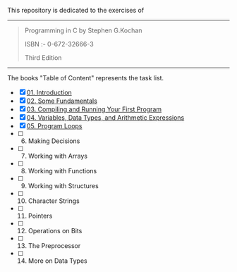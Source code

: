 This repository is dedicated to the exercises of 

---

> Programming in C by Stephen G.Kochan
>
> ISBN :- 0-672-32666-3
>
> Third Edition

---

The books "Table of Content"  represents the task list.

- [x] [01. Introduction](Chapter_1)
- [x] [02. Some Fundamentals](Chapter_2)
- [x] [03. Compiling and Running Your First Program](Chapter_3)
- [x] [04. Variables, Data Types, and Arithmetic Expressions](Chapter_4)
- [x] [05. Program Loops](Chapter_5)
- [ ] 06. Making Decisions
- [ ] 07. Working with Arrays
- [ ] 08. Working with Functions
- [ ] 09. Working with Structures
- [ ] 10. Character Strings
- [ ] 11. Pointers
- [ ] 12. Operations on Bits
- [ ] 13. The Preprocessor
- [ ] 14. More on Data Types

